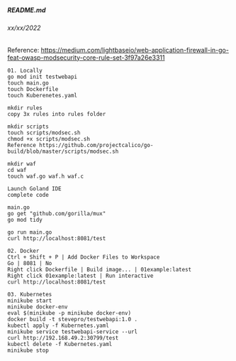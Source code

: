 ##### README.md
###### xx/xx/2022

Reference: https://medium.com/lightbaseio/web-application-firewall-in-go-feat-owasp-modsecurity-core-rule-set-3f97a26e3311
```
01. Locally
go mod init testwebapi
touch main.go
touch Dockerfile
touch Kuberenetes.yaml

mkdir rules
copy 3x rules into rules folder

mkdir scripts
touch scripts/modsec.sh
chmod +x scripts/modsec.sh
Reference https://github.com/projectcalico/go-build/blob/master/scripts/modsec.sh

mkdir waf
cd waf
touch waf.go waf.h waf.c

Launch Goland IDE
complete code

main.go
go get "github.com/gorilla/mux"
go mod tidy

go run main.go
curl http://localhost:8081/test
```
```
02. Docker
Ctrl + Shift + P | Add Docker Files to Workspace
Go | 8081 | No
Right click Dockerfile | Build image... | 01example:latest
Right click 01example:latest | Run interactive
curl http://localhost:8081/test
```
```
03. Kubernetes
minikube start
minikube docker-env
eval $(minikube -p minikube docker-env)
docker build -t stevepro/testwebapi:1.0 .
kubectl apply -f Kubernetes.yaml
minikube service testwebapi-service --url
curl http://192.168.49.2:30799/test
kubectl delete -f Kubernetes.yaml
minikube stop
```
